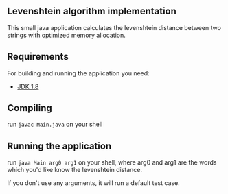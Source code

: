 ## Levenshtein algorithm implementation

This small java application calculates the levenshtein distance between two strings with optimized memory allocation.

## Requirements

For building and running the application you need:

- [JDK 1.8](http://www.oracle.com/technetwork/java/javase/downloads/jdk8-downloads-2133151.html)

## Compiling

run `javac Main.java` on your shell


## Running the application

run `java Main arg0 arg1` on your shell, where arg0 and arg1 are the words which you'd like know the levenshtein distance.

If you don't use any arguments, it will run a default test case.
